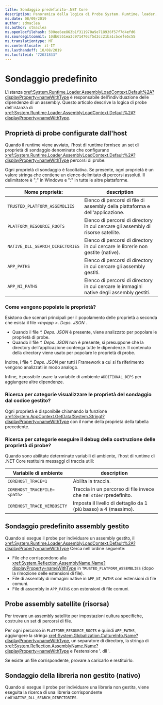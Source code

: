 ```yaml
---
title: Sondaggio predefinito-.NET Core
description: Panoramica della logica di Probe System. Runtime. loader. AssemblyLoadContext. default di .NET Core per individuare le dipendenze.
ms.date: 08/09/2019
author: sdmaclea
ms.author: stmaclea
ms.openlocfilehash: 500ee6ee863b1f311970a9e718936f57f7d4efd6
ms.sourcegitcommit: 10db6551ea3c971470cf5d2cc21ba1cbcefe5c55
ms.translationtype: MT
ms.contentlocale: it-IT
ms.lasthandoff: 10/08/2019
ms.locfileid: "72031833"
---
```

# <a name="default-probing"></a>Sondaggio predefinito

L'istanza <xref:System.Runtime.Loader.AssemblyLoadContext.Default%2A?displayProperty=nameWithType> è responsabile dell'individuazione delle dipendenze di un assembly. Questo articolo descrive la logica di probe dell'istanza di <xref:System.Runtime.Loader.AssemblyLoadContext.Default%2A?displayProperty=nameWithType>.

## <a name="host-configured-probing-properties"></a>Proprietà di probe configurate dall'host

Quando il runtime viene avviato, l'host di runtime fornisce un set di proprietà di sondaggio denominate che configurano <xref:System.Runtime.Loader.AssemblyLoadContext.Default%2A?displayProperty=nameWithType> percorsi di probe.

Ogni proprietà di sondaggio è facoltativa. Se presente, ogni proprietà è un valore stringa che contiene un elenco delimitato di percorsi assoluti. Il delimitatore è ";" in Windows e ":" in tutte le altre piattaforme.

|Nome proprietà:                 |description  |
|------------------------------|---------|
|`TRUSTED_PLATFORM_ASSEMBLIES`   | Elenco di percorsi di file di assembly della piattaforma e dell'applicazione. |
|`PLATFORM_RESOURCE_ROOTS`       | Elenco di percorsi di directory in cui cercare gli assembly di risorse satellite. |
|`NATIVE_DLL_SEARCH_DIRECTORIES` | Elenco di percorsi di directory in cui cercare le librerie non gestite (native).        |
|`APP_PATHS`                     | Elenco di percorsi di directory in cui cercare gli assembly gestiti. |
|`APP_NI_PATHS`                  | Elenco di percorsi di directory in cui cercare le immagini native degli assembly gestiti. |

### <a name="how-are-the-properties-populated"></a>Come vengono popolate le proprietà?

Esistono due scenari principali per il popolamento delle proprietà a seconda che esista il file *\<myapp >. Deps. JSON* .

- Quando il file *\*. Deps. JSON* è presente, viene analizzato per popolare le proprietà di probe.
- Quando il file *\*. Deps. JSON* non è presente, si presuppone che la directory dell'applicazione contenga tutte le dipendenze. Il contenuto della directory viene usato per popolare le proprietà di probe.

Inoltre, i file *\*. Deps. JSON* per tutti i Framework a cui si fa riferimento vengono analizzati in modo analogo.

Infine, è possibile usare la variabile di ambiente `ADDITIONAL_DEPS` per aggiungere altre dipendenze.

### <a name="how-do-i-see-the-probing-properties-from-managed-code"></a>Ricerca per categorie visualizzare le proprietà del sondaggio dal codice gestito?

Ogni proprietà è disponibile chiamando la funzione <xref:System.AppContext.GetData(System.String)?displayProperty=nameWithType> con il nome della proprietà della tabella precedente.

### <a name="how-do-i-debug-the-probing-properties-construction"></a>Ricerca per categorie eseguire il debug della costruzione delle proprietà di probe?

Quando sono abilitate determinate variabili di ambiente, l'host di runtime di .NET Core restituirà messaggi di traccia utili:

|Variabile di ambiente        |description  |
|----------------------------|---------|
|`COREHOST_TRACE=1`          |Abilita la traccia.|
|`COREHOST_TRACEFILE=<path>` |Traccia in un percorso di file invece che nel `stderr`predefinito.|
|`COREHOST_TRACE_VERBOSITY`  |Imposta il livello di dettaglio da 1 (più basso) a 4 (massimo).|

## <a name="managed-assembly-default-probing"></a>Sondaggio predefinito assembly gestito

Quando si esegue il probe per individuare un assembly gestito, il <xref:System.Runtime.Loader.AssemblyLoadContext.Default%2A?displayProperty=nameWithType> Cerca nell'ordine seguente:

- File che corrispondono alla <xref:System.Reflection.AssemblyName.Name?displayProperty=nameWithType> in `TRUSTED_PLATFORM_ASSEMBLIES` (dopo la rimozione delle estensioni di file).
- File di assembly di immagini native in `APP_NI_PATHS` con estensioni di file comuni.
- File di assembly in `APP_PATHS` con estensioni di file comuni.

## <a name="satellite-resource-assembly-probing"></a>Probe assembly satellite (risorsa)

Per trovare un assembly satellite per impostazioni cultura specifiche, costruire un set di percorsi di file.

Per ogni percorso in `PLATFORM_RESOURCE_ROOTS` e quindi `APP_PATHS`, aggiungere la stringa <xref:System.Globalization.CultureInfo.Name?displayProperty=nameWithType>, un separatore di directory, la stringa di <xref:System.Reflection.AssemblyName.Name?displayProperty=nameWithType> e l'estensione '. dll '.

Se esiste un file corrispondente, provare a caricarlo e restituirlo.

## <a name="unmanaged-native-library-probing"></a>Sondaggio della libreria non gestito (nativo)

Quando si esegue il probe per individuare una libreria non gestita, viene eseguita la ricerca di una libreria corrispondente nell'`NATIVE_DLL_SEARCH_DIRECTORIES`.
